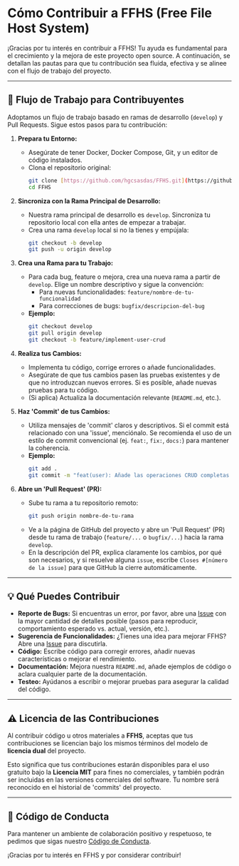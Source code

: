 # Cómo Contribuir a FFHS (Free File Host System)

¡Gracias por tu interés en contribuir a FFHS! Tu ayuda es fundamental para el crecimiento y la mejora de este proyecto open source. A continuación, se detallan las pautas para que tu contribución sea fluida, efectiva y se alinee con el flujo de trabajo del proyecto.

---

## 🚀 Flujo de Trabajo para Contribuyentes

Adoptamos un flujo de trabajo basado en ramas de desarrollo (`develop`) y Pull Requests. Sigue estos pasos para tu contribución:

1.  **Prepara tu Entorno:**
    * Asegúrate de tener Docker, Docker Compose, Git, y un editor de código instalados.
    * Clona el repositorio original:
        ```bash
        git clone [https://github.com/hgcsasdas/FFHS.git](https://github.com/hgcsasdas/FFHS.git)
        cd FFHS
        ```

2.  **Sincroniza con la Rama Principal de Desarrollo:**
    * Nuestra rama principal de desarrollo es `develop`. Sincroniza tu repositorio local con ella antes de empezar a trabajar.
    * Crea una rama `develop` local si no la tienes y empújala:
        ```bash
        git checkout -b develop
        git push -u origin develop
        ```

3.  **Crea una Rama para tu Trabajo:**
    * Para cada bug, feature o mejora, crea una nueva rama a partir de `develop`. Elige un nombre descriptivo y sigue la convención:
        * Para nuevas funcionalidades: `feature/nombre-de-tu-funcionalidad`
        * Para correcciones de bugs: `bugfix/descripcion-del-bug`
    * **Ejemplo:**
        ```bash
        git checkout develop
        git pull origin develop
        git checkout -b feature/implement-user-crud
        ```

4.  **Realiza tus Cambios:**
    * Implementa tu código, corrige errores o añade funcionalidades.
    * Asegúrate de que tus cambios pasen las pruebas existentes y de que no introduzcan nuevos errores. Si es posible, añade nuevas pruebas para tu código.
    * (Si aplica) Actualiza la documentación relevante (`README.md`, etc.).

5.  **Haz 'Commit' de tus Cambios:**
    * Utiliza mensajes de 'commit' claros y descriptivos. Si el commit está relacionado con una 'issue', menciónalo. Se recomienda el uso de un estilo de commit convencional (ej. `feat:`, `fix:`, `docs:`) para mantener la coherencia.
    * **Ejemplo:**
        ```bash
        git add .
        git commit -m "feat(user): Añade las operaciones CRUD completas para la gestión de usuarios"
        ```

6.  **Abre un 'Pull Request' (PR):**
    * Sube tu rama a tu repositorio remoto:
        ```bash
        git push origin nombre-de-tu-rama
        ```
    * Ve a la página de GitHub del proyecto y abre un 'Pull Request' (PR) desde tu rama de trabajo (`feature/...` o `bugfix/...`) hacia la rama `develop`.
    * En la descripción del PR, explica claramente los cambios, por qué son necesarios, y si resuelve alguna `issue`, escribe `Closes #[número de la issue]` para que GitHub la cierre automáticamente.

---

## 💡 Qué Puedes Contribuir

* **Reporte de Bugs:** Si encuentras un error, por favor, abre una [Issue](https://github.com/hgcsasdas/FFHS/issues) con la mayor cantidad de detalles posible (pasos para reproducir, comportamiento esperado vs. actual, versión, etc.).
* **Sugerencia de Funcionalidades:** ¿Tienes una idea para mejorar FFHS? Abre una [Issue](https://github.com/hgcsasdas/FFHS/issues) para discutirla.
* **Código:** Escribe código para corregir errores, añadir nuevas características o mejorar el rendimiento. 
* **Documentación:** Mejora nuestra `README.md`, añade ejemplos de código o aclara cualquier parte de la documentación.
* **Testeo:** Ayúdanos a escribir o mejorar pruebas para asegurar la calidad del código.

---

## ⚠️ Licencia de las Contribuciones

Al contribuir código u otros materiales a **FFHS**, aceptas que tus contribuciones se licencian bajo los mismos términos del modelo de **licencia dual** del proyecto.

Esto significa que tus contribuciones estarán disponibles para el uso gratuito bajo la **Licencia MIT** para fines no comerciales, y también podrán ser incluidas en las versiones comerciales del software. Tu nombre será reconocido en el historial de 'commits' del proyecto.

---

## 🤝 Código de Conducta

Para mantener un ambiente de colaboración positivo y respetuoso, te pedimos que sigas nuestro [Código de Conducta](CODE_OF_CONDUCT.md).

¡Gracias por tu interés en FFHS y por considerar contribuir!